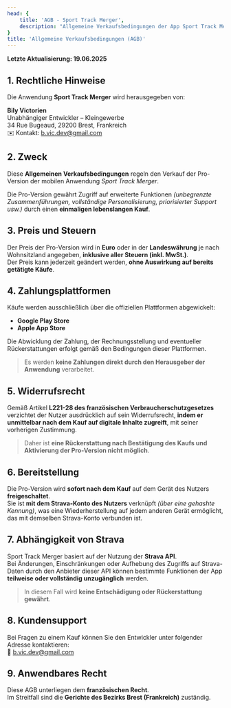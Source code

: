 ```yaml
---
head: {
    title: 'AGB - Sport Track Merger',
    description: "Allgemeine Verkaufsbedingungen der App Sport Track Merger"
}
title: 'Allgemeine Verkaufsbedingungen (AGB)'
---
```


**Letzte Aktualisierung: 19.06.2025**

## 1. Rechtliche Hinweise

Die Anwendung **Sport Track Merger** wird herausgegeben von:

**Bily Victorien**  
Unabhängiger Entwickler – Kleingewerbe  
34 Rue Bugeaud, 29200 Brest, Frankreich  
✉️ Kontakt: [b.vic.dev@gmail.com](mailto:b.vic.dev@gmail.com)

## 2. Zweck

Diese **Allgemeinen Verkaufsbedingungen** regeln den Verkauf der Pro-Version der mobilen Anwendung *Sport Track Merger*.

Die Pro-Version gewährt Zugriff auf erweiterte Funktionen *(unbegrenzte Zusammenführungen, vollständige Personalisierung, priorisierter Support usw.)* durch einen **einmaligen lebenslangen Kauf**.

## 3. Preis und Steuern

Der Preis der Pro-Version wird in **Euro** oder in der **Landeswährung** je nach Wohnsitzland angegeben, **inklusive aller Steuern (inkl. MwSt.)**.  
Der Preis kann jederzeit geändert werden, **ohne Auswirkung auf bereits getätigte Käufe**.

## 4. Zahlungsplattformen

Käufe werden ausschließlich über die offiziellen Plattformen abgewickelt:

- **Google Play Store**
- **Apple App Store**

Die Abwicklung der Zahlung, der Rechnungsstellung und eventueller Rückerstattungen erfolgt gemäß den Bedingungen dieser Plattformen.

> Es werden **keine Zahlungen direkt durch den Herausgeber der Anwendung** verarbeitet.

## 5. Widerrufsrecht

Gemäß Artikel **L221-28 des französischen Verbraucherschutzgesetzes** verzichtet der Nutzer ausdrücklich auf sein Widerrufsrecht, **indem er unmittelbar nach dem Kauf auf digitale Inhalte zugreift**, mit seiner vorherigen Zustimmung.

> Daher ist **eine Rückerstattung nach Bestätigung des Kaufs und Aktivierung der Pro-Version nicht möglich**.

## 6. Bereitstellung

Die Pro-Version wird **sofort nach dem Kauf** auf dem Gerät des Nutzers **freigeschaltet**.  
Sie ist **mit dem Strava-Konto des Nutzers** verknüpft *(über eine gehashte Kennung)*, was eine Wiederherstellung auf jedem anderen Gerät ermöglicht, das mit demselben Strava-Konto verbunden ist.

## 7. Abhängigkeit von Strava

Sport Track Merger basiert auf der Nutzung der **Strava API**.  
Bei Änderungen, Einschränkungen oder Aufhebung des Zugriffs auf Strava-Daten durch den Anbieter dieser API können bestimmte Funktionen der App **teilweise oder vollständig unzugänglich** werden.

> In diesem Fall wird **keine Entschädigung oder Rückerstattung gewährt**.

## 8. Kundensupport

Bei Fragen zu einem Kauf können Sie den Entwickler unter folgender Adresse kontaktieren:  
📧 [b.vic.dev@gmail.com](mailto:b.vic.dev@gmail.com)

## 9. Anwendbares Recht

Diese AGB unterliegen dem **französischen Recht**.  
Im Streitfall sind die **Gerichte des Bezirks Brest (Frankreich)** zuständig.
